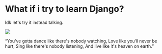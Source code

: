# What if i try to learn Django? 
Idk let's try it instead talking.

<img src="https://images.unsplash.com/photo-1478760329108-5c3ed9d495a0?ixlib=rb-1.2.1&q=85&fm=jpg&crop=entropy&cs=srgb&w=2400">

“You've gotta dance like there's nobody watching,
Love like you'll never be hurt,
Sing like there's nobody listening,
And live like it's heaven on earth.”
